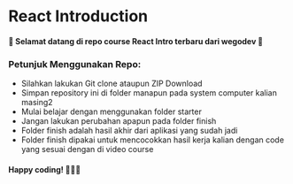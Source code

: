 # React Introduction

#### 🎉 Selamat datang di repo course React Intro terbaru dari wegodev 🎉

### Petunjuk Menggunakan Repo:
- Silahkan lakukan Git clone ataupun ZIP Download
- Simpan repository ini di folder manapun pada system computer kalian masing2
- Mulai belajar dengan menggunakan folder starter
- Jangan lakukan perubahan apapun pada folder finish
- Folder finish adalah hasil akhir dari aplikasi yang sudah jadi
- Folder finish dipakai untuk mencocokkan hasil kerja kalian dengan code yang sesuai dengan di video course

#### Happy coding! 👨🏻‍💻